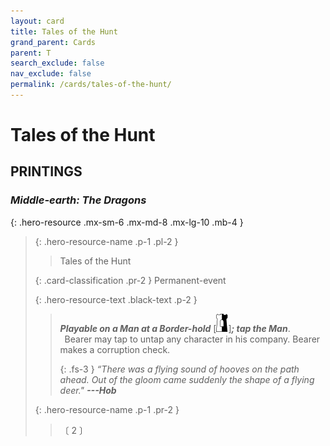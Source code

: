 ```yaml
---
layout: card
title: Tales of the Hunt
grand_parent: Cards
parent: T
search_exclude: false
nav_exclude: false
permalink: /cards/tales-of-the-hunt/
---
```


# Tales of the Hunt


## PRINTINGS


### _Middle-earth: The Dragons_

{: .hero-resource .mx-sm-6 .mx-md-8 .mx-lg-10 .mb-4 }
> {: .hero-resource-name .p-1 .pl-2 }
> > <div class="card-mp"></div>
> > <div class="card-name">Tales of the Hunt</div>
>
> {: .card-classification .pr-2 }
> Permanent-event
>
> {: .hero-resource-text .black-text .p-2 }
> > ***Playable on a Man at a Border-hold*** <nobr>[<img src="/assets/images/border-hold.svg">]</nobr>***; tap the Man***. <br>&ensp;Bearer may tap to untap any character in his company. Bearer makes a corruption check. 
> > 
> > {: .fs-3 } 
> > _“There was a flying sound of hooves on the path ahead. Out of the gloom came suddenly the shape of a flying deer."_ ***---&#65279;Hob*** 
> 
> {: .hero-resource-name .p-1 .pr-2 }
> > <div class="card-shield"></div>
> > <div class="card-corruption">〔 2 〕</div>
